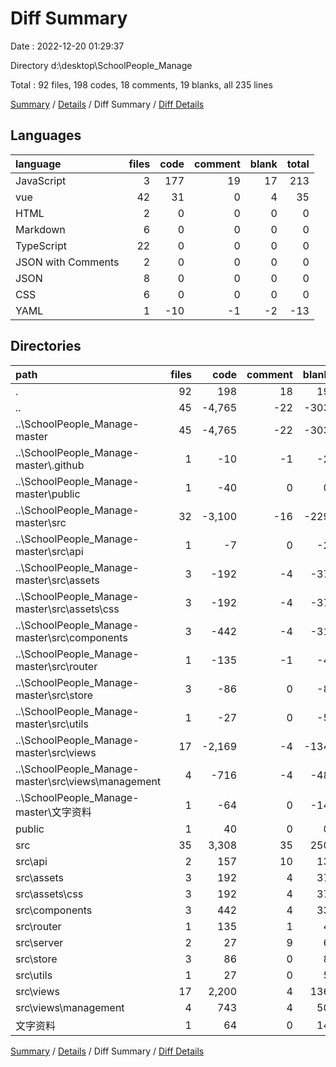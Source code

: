 # Diff Summary

Date : 2022-12-20 01:29:37

Directory d:\\desktop\\SchoolPeople_Manage

Total : 92 files,  198 codes, 18 comments, 19 blanks, all 235 lines

[Summary](results.md) / [Details](details.md) / Diff Summary / [Diff Details](diff-details.md)

## Languages
| language | files | code | comment | blank | total |
| :--- | ---: | ---: | ---: | ---: | ---: |
| JavaScript | 3 | 177 | 19 | 17 | 213 |
| vue | 42 | 31 | 0 | 4 | 35 |
| HTML | 2 | 0 | 0 | 0 | 0 |
| Markdown | 6 | 0 | 0 | 0 | 0 |
| TypeScript | 22 | 0 | 0 | 0 | 0 |
| JSON with Comments | 2 | 0 | 0 | 0 | 0 |
| JSON | 8 | 0 | 0 | 0 | 0 |
| CSS | 6 | 0 | 0 | 0 | 0 |
| YAML | 1 | -10 | -1 | -2 | -13 |

## Directories
| path | files | code | comment | blank | total |
| :--- | ---: | ---: | ---: | ---: | ---: |
| . | 92 | 198 | 18 | 19 | 235 |
| .. | 45 | -4,765 | -22 | -303 | -5,090 |
| ..\\SchoolPeople_Manage-master | 45 | -4,765 | -22 | -303 | -5,090 |
| ..\\SchoolPeople_Manage-master\\.github | 1 | -10 | -1 | -2 | -13 |
| ..\\SchoolPeople_Manage-master\\public | 1 | -40 | 0 | 0 | -40 |
| ..\\SchoolPeople_Manage-master\\src | 32 | -3,100 | -16 | -229 | -3,345 |
| ..\\SchoolPeople_Manage-master\\src\\api | 1 | -7 | 0 | -2 | -9 |
| ..\\SchoolPeople_Manage-master\\src\\assets | 3 | -192 | -4 | -37 | -233 |
| ..\\SchoolPeople_Manage-master\\src\\assets\\css | 3 | -192 | -4 | -37 | -233 |
| ..\\SchoolPeople_Manage-master\\src\\components | 3 | -442 | -4 | -31 | -477 |
| ..\\SchoolPeople_Manage-master\\src\\router | 1 | -135 | -1 | -4 | -140 |
| ..\\SchoolPeople_Manage-master\\src\\store | 3 | -86 | 0 | -8 | -94 |
| ..\\SchoolPeople_Manage-master\\src\\utils | 1 | -27 | 0 | -5 | -32 |
| ..\\SchoolPeople_Manage-master\\src\\views | 17 | -2,169 | -4 | -134 | -2,307 |
| ..\\SchoolPeople_Manage-master\\src\\views\\management | 4 | -716 | -4 | -48 | -768 |
| ..\\SchoolPeople_Manage-master\\文字资料 | 1 | -64 | 0 | -14 | -78 |
| public | 1 | 40 | 0 | 0 | 40 |
| src | 35 | 3,308 | 35 | 250 | 3,593 |
| src\\api | 2 | 157 | 10 | 13 | 180 |
| src\\assets | 3 | 192 | 4 | 37 | 233 |
| src\\assets\\css | 3 | 192 | 4 | 37 | 233 |
| src\\components | 3 | 442 | 4 | 33 | 479 |
| src\\router | 1 | 135 | 1 | 4 | 140 |
| src\\server | 2 | 27 | 9 | 6 | 42 |
| src\\store | 3 | 86 | 0 | 8 | 94 |
| src\\utils | 1 | 27 | 0 | 5 | 32 |
| src\\views | 17 | 2,200 | 4 | 136 | 2,340 |
| src\\views\\management | 4 | 743 | 4 | 50 | 797 |
| 文字资料 | 1 | 64 | 0 | 14 | 78 |

[Summary](results.md) / [Details](details.md) / Diff Summary / [Diff Details](diff-details.md)